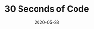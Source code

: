 ---
date: 2020-05-28
permalink: false
publisher: 30secondsofcode
tags:
  - websites
  - javascript
  - css
  - techniques
target_url: https://www.30secondsofcode.org/
title: 30 Seconds of Code
---